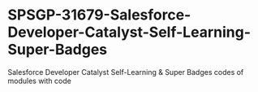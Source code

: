 # SPSGP-31679-Salesforce-Developer-Catalyst-Self-Learning-Super-Badges
Salesforce Developer Catalyst Self-Learning &amp; Super Badges
codes of modules with code
